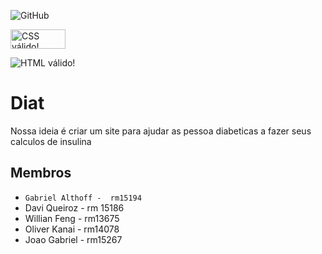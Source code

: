 ![GitHub](https://img.shields.io/github/license/dav1s0707/2emia-projeto)
<p>
    <a href="https://jigsaw.w3.org/css-validator/check/referer">
        <img style="border:0;width:88px;height:31px"
            src="https://jigsaw.w3.org/css-validator/images/vcss-blue"
            alt="CSS válido!" />
    </a>
</p>
 <img 
            src="[https://img.shields.io/w3c-validation/html?targetUrl=https%3A%2F%2Finvxz.github.io%2Fagr-vai%2F](https://img.shields.io/w3c-validation/html?targetUrl=https%3A%2F%2Fdav1s0707.github.io%2F2emia-projeto%2Findex.html)"
            alt="HTML válido!" />



# Diat
Nossa ideia é criar um site para ajudar as pessoa diabeticas a fazer seus calculos de insulina

## Membros
- `Gabriel Althoff -  rm15194`
- Davi Queiroz - rm 15186
- Willian Feng - rm13675
- Oliver Kanai - rm14078
- Joao Gabriel - rm15267
